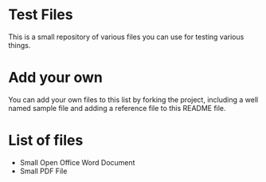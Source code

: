 # Test Files

This is a small repository of various files you can use for testing various things.

# Add your own

You can add your own files to this list by forking the project, including a well named
sample file and adding a reference file to this README file.

# List of files

* Small Open Office Word Document
* Small PDF File
